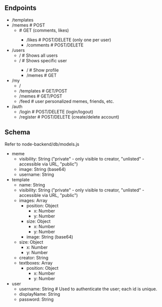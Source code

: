 ## Endpoints

- /templates
- /memes            # POST
    - <memeID>      # GET (comments, likes)
        - /likes    # POST/DELETE (only one per user)
        - /comments # POST/DELETE
- /users
    - /             # Shows all users
    - /<username>     # Shows specific user
        - /         # Show profile
        - /memes    # GET
- /my
    - /
    - /templates    # GET/POST
    - /memes        # GET/POST
    - /feed         # user personalized memes, friends, etc.
- /auth
    - /login        # POST/DELETE (login/logout)
    - /register     # POST/DELETE (create/delete account)


## Schema
Refer to node-backend/db/models.js
- meme
    - visibility: String ("private" - only visible to creator, "unlisted" - accessible via URL, "public")
    - image: String (base64)
    - username: String 
- template
    - name: String
    - visibility: String ("private" - only visible to creator, "unlisted" - accessible via URL, "public")
    - images: Array
        - position: Object
            - x: Number
            - y: Number
        - size: Object
            - x: Number
            - y: Number
        - image: String (base64)
    - size: Object
        - x: Number
        - y: Number
    - creator: String
    - textboxes: Array
        - position: Object
            - x: Number
            - y: Number
- user
    - username: String        # Used to authenticate the user; each id is unique.
    - displayName: String
    - password: String
